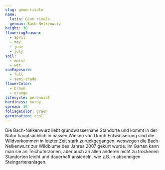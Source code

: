 ```yaml
---
slug: geum-rivale
name:
  latin: Geum rivale
  german: Bach-Nelkenwurz
height: 30
floweringSeason:
  - april
  - may
  - june
  - july
soil:
  - moist
  - wet
sunExposure:
  - full
  - semi-shade
flowerColor:
  - brown
  - orange
lifecycle: perennial
hardiness: hardy
spread: 30
foliageColor: green
germination: cool
---
```


Die Bach-Nelkenwurz liebt grundwassernahe Standorte und kommt in der Natur
hauptsächlich in nassen Wiesen vor. Durch Entwässerung sind die Wildvorkommen in
letzter Zeit stark zurückgegangen, weswegen die Bach-Nelkenwurz zur Wildblume
des Jahres 2007 gekürt wurde. Im Garten kann man sie an Teichuferzonen, aber
auch an allen anderen nicht zu trockenen Standorten leicht und dauerhaft
ansiedeln, wie z.B. in absonnigen Steingartenanlagen.
